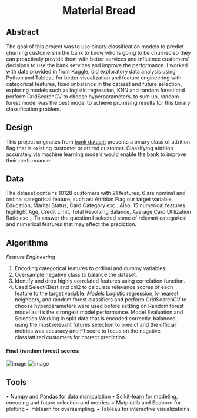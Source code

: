 <h1 align="center" style="margin-top: 0px;">Material Bread</h1>

## Abstract
The goal of this project was to use binary classification models to predict churning customers in the bank to know who is going to be churned so they can proactively provide them with better services and influence customers' decisions to use the bank services and improve the performance. I worked with data provided in from Kaggle, did exploratory data analysis using Python and Tableau for better visualization and feature engineering with categorical features, fixed imbalance in the dataset and future selection, exploring models such as logistic regression, KNN and random forest and perform GridSearchCV to choose hyperparameters, to sum up, random forest model was the best model to achieve promising results for this binary classification problem. 
## Design
This project originates from [bank dataset](https://www.kaggle.com/sakshigoyal7/credit-card-customers) presents a binary class of attrition flag that is existing customer or attired customer. Classifying attrition accurately via machine learning models would enable the bank to improve their performance.
## Data
The dataset contains 10128 customers with 21 features, 6 are nominal and ordinal categorical feature, such as: Attrition Flag our target variable, Education, Marital Status, Card Category exc.. Also, 15 numerical features highlight Age, Credit Limit, Total Revolving Balance, Average Card Utilization Ratio exc.., To answer the question I selected some of relevant categorical and numerical features that may affect the prediction.
## Algorithms
*Feature Engineering*
1.	Encoding categorical features to ordinal and dummy variables.
2.	Oversample negative class to balance the dataset.
3.	Identify and drop highly correlated features using correlation function.
4.	Used SelectKBest and chi2 to calculate relevance scores of each feature to the target variable.
*Models*
Logistic regression, k-nearest neighbors, and random forest classifiers and perform GridSearchCV to choose hyperparameters were used before settling on Random forest model as it’s the strongest model performance. 
Model Evaluation and Selection
Working in split data that is encoded correctly, balanced, using the most relevant futures selection to predict and the official metrics was accuracy and F1 score to focus on the negative class/attired customers for correct prediction.




#### Final {random forest} scores: 
![image](https://user-images.githubusercontent.com/81505981/138213788-5cf85a45-3cb0-4b01-89bb-865635404095.png)
![image](https://user-images.githubusercontent.com/81505981/138213801-8fbba251-9288-4a82-81f3-de778e337924.png)

## Tools
•	Numpy and Pandas for data manipulation
•	Scikit-learn for modeling, encoding and future selection and metrics.
•	Matplotlib and Seaborn for plotting
•	imblearn for oversampling.
•	Tableau for interactive visualizations


